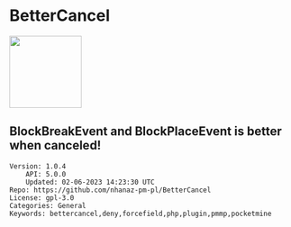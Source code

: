 # BetterCancel
<img src="https://raw.githubusercontent.com/nhanaz-pm-pl/BetterCancel/744ba04eda48e0d59f65f7c5ce413239a6e22a33/icon.png" width="128" height="128" />

## BlockBreakEvent and BlockPlaceEvent is better when canceled!
```properties
Version: 1.0.4
    API: 5.0.0
    Updated: 02-06-2023 14:23:30 UTC
Repo: https://github.com/nhanaz-pm-pl/BetterCancel
License: gpl-3.0
Categories: General
Keywords: bettercancel,deny,forcefield,php,plugin,pmmp,pocketmine
```